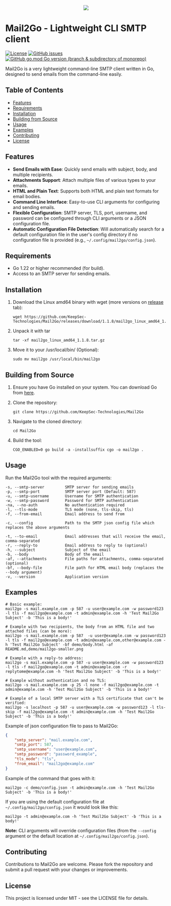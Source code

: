 <p align="center">
 <img src="https://github.com/KeepSec-Technologies/Mail2Go/assets/108779415/afb750ff-0320-46d5-8e03-e26dfbde1c49"
</p>

# Mail2Go - Lightweight CLI SMTP client

[![License](https://img.shields.io/github/license/KeepSec-Technologies/Mail2Go)](./LICENSE)
[![GitHub issues](https://img.shields.io/github/issues-raw/KeepSec-Technologies/Mail2Go)](https://github.com/KeepSec-Technologies/Mail2Go/issues)
[![GitHub go.mod Go version (branch & subdirectory of monorepo)](https://img.shields.io/github/go-mod/go-version/KeepSec-Technologies/Mail2Go/main)](./go.mod)

Mail2Go is a very lightweight command-line SMTP client written in Go, designed to send emails from the command-line easily.

## Table of Contents

- [Features](#features)
- [Requirements](#requirements)
- [Installation](#installation)
- [Building from Source](#building-from-source)
- [Usage](#usage)
- [Examples](#examples)
- [Contributing](#contributing)
- [License](#license)

## Features

- **Send Emails with Ease**: Quickly send emails with subject, body, and multiple recipients.
- **Attachments Support**: Attach multiple files of various types to your emails.
- **HTML and Plain Text**: Supports both HTML and plain text formats for email bodies.
- **Command Line Interface**: Easy-to-use CLI arguments for configuring and sending emails.
- **Flexible Configuration**: SMTP server, TLS, port, username, and password can be configured through CLI arguments or a JSON configuration file.
- **Automatic Configuration File Detection**: Will automatically search for a default configuration file in the user's config directory if no configuration file is provided (e.g., `~/.config/mail2go/config.json`).

## Requirements

- Go 1.22 or higher recommended (for build).
- Access to an SMTP server for sending emails.

## Installation

1. Download the Linux amd64 binary with wget (more versions on [release](https://github.com/KeepSec-Technologies/Mail2Go/releases/tag/1.1.8) tab):

    ```shell
    wget https://github.com/KeepSec-Technologies/Mail2Go/releases/download/1.1.8/mail2go_linux_amd64_1.1.8.tar.gz
    ```

2. Unpack it with tar

    ```shell
    tar -xf mail2go_linux_amd64_1.1.8.tar.gz
    ```

3. Move it to your /usr/local/bin/ (Optional):

    ```shell
    sudo mv mail2go /usr/local/bin/mail2go
    ```

## Building from Source

1. Ensure you have Go installed on your system. You can download Go from [here](https://go.dev/dl/).
2. Clone the repository:

    ```shell
    git clone https://github.com/KeepSec-Technologies/Mail2Go
    ```

3. Navigate to the cloned directory:

    ```shell
    cd Mail2Go
    ```

4. Build the tool:

    ```shell
    CGO_ENABLED=0 go build -a -installsuffix cgo -o mail2go .
    ```

## Usage

Run the Mail2Go tool with the required arguments:

```text
-s, --smtp-server         SMTP server for sending emails
-p, --smtp-port           SMTP server port (Default: 587)
-u, --smtp-username       Username for SMTP authentication
-w, --smtp-password       Password for SMTP authentication
-na, --no-auth            No authentication required
-l, --tls-mode            TLS mode (none, tls-skip, tls)
-f, --from-email          Email address to send from

-c, --config              Path to the SMTP json config file which replaces the above arguments

-t, --to-email            Email addresses that will receive the email, comma-separated
-r, --reply-to            Email address to reply to (optional)
-h, --subject             Subject of the email
-b, --body                Body of the email
-af, --attachments        File paths for attachments, comma-separated (optional)
-bf, --body-file          File path for HTML email body (replaces the --body argument)
-v, --version             Application version
```

## Examples

```shell
# Basic example:
mail2go -s mail.example.com -p 587 -u user@example.com -w password123 -l tls -f mail2go@example.com -t admin@example.com -h 'Test Mail2Go Subject' -b 'This is a body!' 

# Example with two recipients, the body from an HTML file and two attached files (can be more):
mail2go -s mail.example.com -p 587  -u user@example.com -w password123 -l tls -f mail2go@example.com -t admin@example.com,other@example.com -h 'Test Mail2Go Subject' -bf demo/body.html -af README.md,demo/mail2go-smaller.png

# Example with a reply-to address:
mail2go -s mail.example.com -p 587 -u user@example.com -w password123 -l tls -f mail2go@example.com -t admin@example.com -r replytome@example.com -h 'Test Mail2Go Subject' -b 'This is a body!'

# Example without authentication and no TLS:
mail2go -s mail.example.com -p 25 -l none -f mail2go@example.com -t admin@example.com -h 'Test Mail2Go Subject' -b 'This is a body!' 

# Example of a local SMTP server with a TLS certificate that can't be verified:
mail2go -s localhost -p 587 -u user@example.com -w password123 -l tls-skip -f mail2go@example.com -t admin@example.com -h 'Test Mail2Go Subject' -b 'This is a body!' 
```

Example of json configuration file to pass to Mail2Go:

```json
{
    "smtp_server": "mail.example.com",
    "smtp_port": 587,
    "smtp_username": "user@example.com",
    "smtp_password": "password_example",
    "tls_mode": "tls",
    "from_email": "mail2go@example.com"
}
```

Example of the command that goes with it:

```shell
mail2go -c demo/config.json -t admin@example.com -h 'Test Mail2Go Subject' -b 'This is a body!' 
```

If you are using the default configuration file at `~/.config/mail2go/config.json` it would look like this:

```shell
mail2go -t admin@example.com -h 'Test Mail2Go Subject' -b 'This is a body!' 
```

**Note:** CLI arguments will override configuration files (from the `--config` argument or the default location at `~/.config/mail2go/config.json`).

## Contributing

Contributions to Mail2Go are welcome. Please fork the repository and submit a pull request with your changes or improvements.

## License

This project is licensed under MIT - see the LICENSE file for details.

